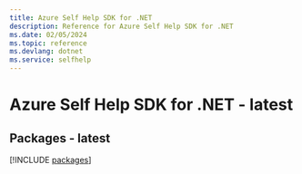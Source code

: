 ```yaml
---
title: Azure Self Help SDK for .NET
description: Reference for Azure Self Help SDK for .NET
ms.date: 02/05/2024
ms.topic: reference
ms.devlang: dotnet
ms.service: selfhelp
---
```

# Azure Self Help SDK for .NET - latest
## Packages - latest
[!INCLUDE [packages](self-help-index.md)]